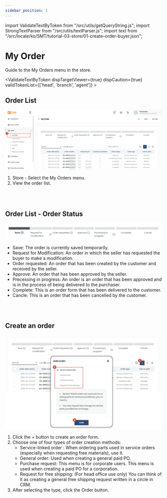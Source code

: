```yaml
---
sidebar_position: 1
---
```


import ValidateTextByToken from "/src/utils/getQueryString.js";
import StrongTextParser from "/src/utils/textParser.js";
import text from "/src/locale/ko/SMT/tutorial-03-store/01-create-order-buyer.json";

# My Order

Guide to the My Orders menu in the store.

<ValidateTextByToken dispTargetViewer={true} dispCaution={true} validTokenList={['head', 'branch', 'agent']} >

## Order List
![001](./img/001.png)
1. Store - Select the My Orders menu.
1. View the order list.
<br/>
<br/>

## Order List - Order Status
![010](./img/010.png)
- Save: The order is currently saved temporarily.
- Request for Modification: An order in which the seller has requested the buyer to make a modification.
- Order requested: An order that has been created by the customer and received by the seller.
- Approve: An order that has been approved by the seller.
- Precessing in progress: An order is an order that has been approved and is in the process of being delivered to the purchaser.
- Complete: This is an order form that has been delivered to the customer.
- Cancle: This is an order that has been cancelled by the customer.
<br/>
<br/>

## Create an order
![002](./img/002.png)
1. Click the + button to create an order form.
1. Choose one of four types of order creation methods:
    - Service-linked order : When ordering parts used in service orders (especially when requesting free materials), use it.
    - General order: Used when creating a general paid PO.
    - Purchase request: This menu is for corporate users. This menu is used when creating a paid PO for a corporation.
    - Request for free shipping: (For head office use only) You can think of it as creating a general free shipping request written in a circle in CRM.
1. After selecting the type, click the Order button.

</ValidateTextByToken>
